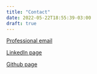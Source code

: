 ```yaml
---
title: "Contact"
date: 2022-05-22T18:55:39-03:00
draft: true
---
```


[Professional email](malito:marcusmelodev@gmail.com)

[LinkedIn page](https://www.linkedin.com/in/mvm4/)

[Github page](https://github.com/marvmelo)
